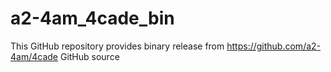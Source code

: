 # a2-4am_4cade_bin
This GitHub repository provides binary release from https://github.com/a2-4am/4cade GitHub source
